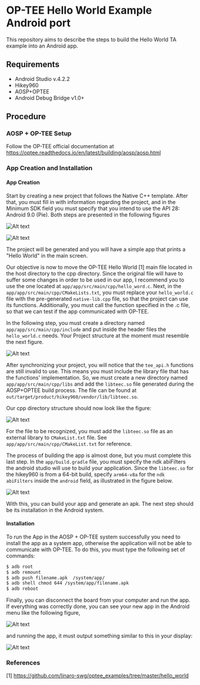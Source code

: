 # OP-TEE Hello World Example Android port
 This repository aims to describe the steps to build the Hello World TA example into an Android app.
 
## Requirements
 - Android Studio v.4.2.2
 - Hikey960
 - AOSP+OPTEE
 - Android Debug Bridge v1.0+
 
## Procedure
 
### AOSP + OP-TEE Setup
 
Follow the OP-TEE official documentation at https://optee.readthedocs.io/en/latest/building/aosp/aosp.html
 
### App Creation and Installation

#### App Creation
 
Start by creating a new project that follows the Native C++ template. After that, you must fill in with information regarding the project, and in the Minimum SDK field you must specify that you intend to use the API 28: Android 9.0 (Pie). Both steps are presented in the following figures

![Alt text](https://i.imgur.com/1GN6c1N.png "Project Creation Steps (1)")

![Alt text](https://i.imgur.com/kalS26Y.png "Project Creation Steps (2)")

The project will be generated and you will have a simple app that prints a "Hello World" in the main screen.

Our objective is now to move the OP-TEE Hello World [1] main file located in the host directory to the cpp directory. Since the original file will have to suffer some changes in order to be used in our app, I recommend you to use the one located at `app/app/src/main/cpp/hello_word.c`. Next, in the `app/app/src/main/cpp/CMakeLists.txt`, you must replace your `hello_world.c` file with the pre-generated `native-lib.cpp` file, so that the project can use its functions.
Additionally, you must call the function specified in the .c file, so that we can test if the app communicated with OP-TEE.
 
 In the following step, you must create a directory named `app/app/src/main/cpp/include` and put inside the header files the `hello_world.c` needs. Your Project structure at the moment must resemble the next figure.
 
 ![Alt text](https://i.imgur.com/p0jb7Iz.png "Project Organization (1)")
 
 After synchronizing your project, you will notice that the `tee_api.h` functions are still invalid to use. This means you must include the library file that has the functions' implementation. So, we must create a new directory named `app/app/src/main/cpp/libs` and add the `libteec.so` file generated during the AOSP+OPTEE build process. The file can be found at `out/target/product/hikey960/vendor/lib/libteec.so`.
 
 Our cpp directory structure should now look like the figure:
 
  ![Alt text](https://i.imgur.com/dW7JQYv.png "Project Organization (2)")
 
 For the file to be recognized, you must add the `libteec.so` file as an external library to `CMakeList.txt` file. See `app/app/src/main/cpp/CMakeList.txt` for reference.
 
The process of building the app is almost done, but you must complete this last step.
In the `app/build.gradle` file, you must specify the ndk abiFilters the android studio will use to build your application. Since the `libteec.so` for the hikey960 is from a 64-bit build, specify `arm64-v8a` for the `ndk abiFilters` inside the `android` field, as illustrated in the figure below.

 ![Alt text](https://i.imgur.com/E9JGUHA.png "Graddle Structure (2)")

With this, you can build your app and generate an apk. The next step should be its installation in the Android system.

#### Installation

To run the App in the AOSP + OP-TEE system successfully you need to install the app as a system app, otherwise the application will not be able to communicate with OP-TEE. To do this, you must type the following set of commands:

```sh
$ adb root
$ adb remount
$ adb push filename.apk  /system/app/
$ adb shell chmod 644 /system/app/filename.apk
$ adb reboot
```

Finally, you can disconnect the board from your computer and run the app. If everything was correctly done, you can see your new app in the Android menu like the following figure,

  ![Alt text](https://i.imgur.com/pTSW3pn.png "Android Menu")

 and running the app, it must output something similar to this in your display:

  ![Alt text](https://i.imgur.com/QsfIPrD.png "App Output")

### References

[1] https://github.com/linaro-swg/optee_examples/tree/master/hello_world